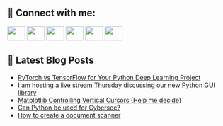 ## 🔎 Connect with me:
[<img height="32" width="40" src="https://cdn.jsdelivr.net/npm/simple-icons@v5/icons/telegram.svg" />](https://t.me/bullbesh)
[<img height="32" width="40" src="https://cdn.jsdelivr.net/npm/simple-icons@v5/icons/vk.svg" />](https://vk.com/bullbesh)
[<img height="32" width="40" src="https://cdn.jsdelivr.net/npm/simple-icons@v5/icons/twitter.svg" />](https://twitter.com/bullbesh1)
[<img height="32" width="40" src="https://cdn.jsdelivr.net/npm/simple-icons@v5/icons/instagram.svg" />](https://www.instagram.com/bullbesh)
[<img height="32" width="40" src="https://cdn.jsdelivr.net/npm/simple-icons@v5/icons/reddit.svg" />](https://www.reddit.com/user/bullbesh)
[<img height="32" width="40" src="https://cdn.jsdelivr.net/npm/simple-icons@v5/icons/youtube.svg" />](https://www.youtube.com/channel/UCtfjRs6uzgq5mfm8S06WTcg)

## 📕 Latest Blog Posts
<!-- BLOG-POST-LIST:START -->
- [PyTorch vs TensorFlow for Your Python Deep Learning Project](https://www.reddit.com/r/Python/comments/v2own2/pytorch_vs_tensorflow_for_your_python_deep/)
- [I am hosting a live stream Thursday discussing our new Python GUI library](https://www.reddit.com/r/Python/comments/v2o24a/i_am_hosting_a_live_stream_thursday_discussing/)
- [Matplotlib Controlling Vertical Cursors &lpar;Help me decide&rpar;](https://www.reddit.com/r/Python/comments/v2nj64/matplotlib_controlling_vertical_cursors_help_me/)
- [Can Python be used for Cybersec?](https://www.reddit.com/r/Python/comments/v2mgu5/can_python_be_used_for_cybersec/)
- [How to create a document scanner](https://www.reddit.com/r/Python/comments/v2ls4o/how_to_create_a_document_scanner/)
<!-- BLOG-POST-LIST:END -->
